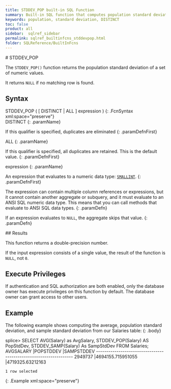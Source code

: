 ```yaml
---
title: STDDEV_POP built-in SQL Function
summary: Built-in SQL function that computes population standard deviation.
keywords: population, standard deviation, DISTINCT
toc: false
product: all
sidebar:  sqlref_sidebar
permalink: sqlref_builtinfcns_stddevpop.html
folder: SQLReference/BuiltInFcns
---
```

<section>
<div class="TopicContent" data-swiftype-index="true" markdown="1">
# STDDEV_POP

The `STDDEV_POP()` function returns the population standard deviation of
a set of numeric values.

It returns `NULL` if no matching row is found.

## Syntax

<div class="fcnWrapperWide" markdown="1">
    STDDEV_POP ( [ DISTINCT | ALL ] expression )
{: .FcnSyntax xml:space="preserve"}

</div>
<div class="paramList" markdown="1">
DISTINCT
{: .paramName}

If this qualifier is specified, duplicates are eliminated
{: .paramDefnFirst}

ALL
{: .paramName}

If this qualifier is specified, all duplicates are retained. This is the
default value.
{: .paramDefnFirst}

expression
{: .paramName}

An expression that evaluates to a numeric data
type: [`SMALLINT`](sqlref_builtinfcns_smallint.html).
{: .paramDefnFirst}

The expression can contain multiple column references or expressions,
but it cannot contain another aggregate or subquery, and it must
evaluate to an ANSI SQL numeric data type. This means that you can call
methods that evaluate to ANSI SQL data types.
{: .paramDefn}

If an expression evaluates to `NULL`, the aggregate skips that value.
{: .paramDefn}

</div>
## Results

This function returns a double-precision number.

If the input expression consists of a single value, the result of the
function is `NULL`, not `0`.

## Execute Privileges

If authentication and SQL authorization are both enabled, only the
database owner has execute privileges on this function by default. The
database owner can grant access to other users.

## Example

The following example shows computing the average, population standard
deviation, and sample standard deviation from our Salaries table:
{: .body}

<div class="preWrapperWide" markdown="1">
    splice> SELECT AVG(Salary) as AvgSalary, STDDEV_POP(Salary) AS PopStdDev, STDDEV_SAMP(Salary) As SampStdDev FROM Salaries;
    AVGSALARY           |POPSTDDEV             |SAMPSTDDEV
    ------------------------------------------------------------------
    2949737             |4694155.715951055     |4719325.63212163
    
    1 row selected
{: .Example xml:space="preserve"}

</div>
</div>
</section>

